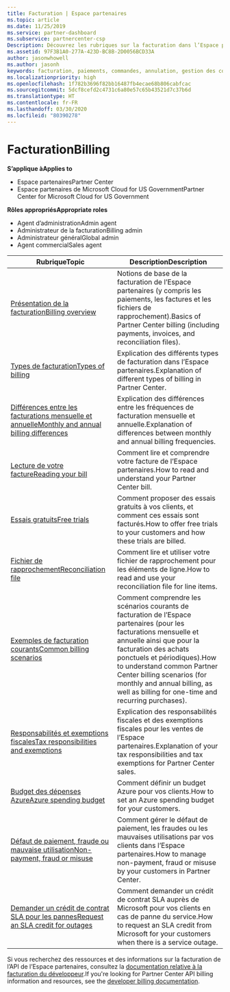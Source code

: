 ```yaml
---
title: Facturation | Espace partenaires
ms.topic: article
ms.date: 11/25/2019
ms.service: partner-dashboard
ms.subservice: partnercenter-csp
Description: Découvrez les rubriques sur la facturation dans l’Espace partenaires, notamment des informations sur les ressources de facturation, les factures et la facturation CSP.
ms.assetid: 97F3B1A0-277A-423D-BC8B-2D0056BCD33A
author: jasonwhowell
ms.author: jasonh
keywords: facturation, paiements, commandes, annulation, gestion des commandes, absence de paiement, fraude, mauvaise utilisation, taxes, exonérations fiscales, fichiers de rapprochement, fichier de rapprochement
ms.localizationpriority: high
ms.openlocfilehash: 1f782b3696f82bb16487fb4ecae68b806cabfcac
ms.sourcegitcommit: 5dcf8cefd2c4731c6a80e57c65b43521d7c37b6d
ms.translationtype: HT
ms.contentlocale: fr-FR
ms.lasthandoff: 03/30/2020
ms.locfileid: "80390278"
---
```

# <a name="billing"></a><span data-ttu-id="398f9-104">Facturation</span><span class="sxs-lookup"><span data-stu-id="398f9-104">Billing</span></span>

<span data-ttu-id="398f9-105">**S’applique à**</span><span class="sxs-lookup"><span data-stu-id="398f9-105">**Applies to**</span></span>

- <span data-ttu-id="398f9-106">Espace partenaires</span><span class="sxs-lookup"><span data-stu-id="398f9-106">Partner Center</span></span>
- <span data-ttu-id="398f9-107">Espace partenaires de Microsoft Cloud for US Government</span><span class="sxs-lookup"><span data-stu-id="398f9-107">Partner Center for Microsoft Cloud for US Government</span></span>

<span data-ttu-id="398f9-108">**Rôles appropriés**</span><span class="sxs-lookup"><span data-stu-id="398f9-108">**Appropriate roles**</span></span>

- <span data-ttu-id="398f9-109">Agent d’administration</span><span class="sxs-lookup"><span data-stu-id="398f9-109">Admin agent</span></span>
- <span data-ttu-id="398f9-110">Administrateur de la facturation</span><span class="sxs-lookup"><span data-stu-id="398f9-110">Billing admin</span></span>
- <span data-ttu-id="398f9-111">Administrateur général</span><span class="sxs-lookup"><span data-stu-id="398f9-111">Global admin</span></span>
- <span data-ttu-id="398f9-112">Agent commercial</span><span class="sxs-lookup"><span data-stu-id="398f9-112">Sales agent</span></span>

| <span data-ttu-id="398f9-113">Rubrique</span><span class="sxs-lookup"><span data-stu-id="398f9-113">Topic</span></span> | <span data-ttu-id="398f9-114">Description</span><span class="sxs-lookup"><span data-stu-id="398f9-114">Description</span></span> |
| ----- | ----------- |
| [<span data-ttu-id="398f9-115">Présentation de la facturation</span><span class="sxs-lookup"><span data-stu-id="398f9-115">Billing overview</span></span>](billing-basics.md) | <span data-ttu-id="398f9-116">Notions de base de la facturation de l’Espace partenaires (y compris les paiements, les factures et les fichiers de rapprochement).</span><span class="sxs-lookup"><span data-stu-id="398f9-116">Basics of Partner Center billing (including payments, invoices, and reconciliation files).</span></span> |
| [<span data-ttu-id="398f9-117">Types de facturation</span><span class="sxs-lookup"><span data-stu-id="398f9-117">Types of billing</span></span>](billing-different-types.md) | <span data-ttu-id="398f9-118">Explication des différents types de facturation dans l’Espace partenaires.</span><span class="sxs-lookup"><span data-stu-id="398f9-118">Explanation of different types of billing in Partner Center.</span></span> |
| [<span data-ttu-id="398f9-119">Différences entre les facturations mensuelle et annuelle</span><span class="sxs-lookup"><span data-stu-id="398f9-119">Monthly and annual billing differences</span></span>](billing-annual-monthly.md) | <span data-ttu-id="398f9-120">Explication des différences entre les fréquences de facturation mensuelle et annuelle.</span><span class="sxs-lookup"><span data-stu-id="398f9-120">Explanation of differences between monthly and annual billing frequencies.</span></span> |
| [<span data-ttu-id="398f9-121">Lecture de votre facture</span><span class="sxs-lookup"><span data-stu-id="398f9-121">Reading your bill</span></span>](read-your-bill.md) | <span data-ttu-id="398f9-122">Comment lire et comprendre votre facture de l’Espace partenaires.</span><span class="sxs-lookup"><span data-stu-id="398f9-122">How to read and understand your Partner Center bill.</span></span> |
| [<span data-ttu-id="398f9-123">Essais gratuits</span><span class="sxs-lookup"><span data-stu-id="398f9-123">Free trials</span></span>](offer-your-customers-trials-of-microsoft-products.md) | <span data-ttu-id="398f9-124">Comment proposer des essais gratuits à vos clients, et comment ces essais sont facturés.</span><span class="sxs-lookup"><span data-stu-id="398f9-124">How to offer free trials to your customers and how these trials are billed.</span></span> |
| [<span data-ttu-id="398f9-125">Fichier de rapprochement</span><span class="sxs-lookup"><span data-stu-id="398f9-125">Reconciliation file</span></span>](use-the-reconciliation-files.md) | <span data-ttu-id="398f9-126">Comment lire et utiliser votre fichier de rapprochement pour les éléments de ligne.</span><span class="sxs-lookup"><span data-stu-id="398f9-126">How to read and use your reconciliation file for line items.</span></span> |
| [<span data-ttu-id="398f9-127">Exemples de facturation courants</span><span class="sxs-lookup"><span data-stu-id="398f9-127">Common billing scenarios</span></span>](common-billing-scenarios.md) | <span data-ttu-id="398f9-128">Comment comprendre les scénarios courants de facturation de l’Espace partenaires (pour les facturations mensuelle et annuelle ainsi que pour la facturation des achats ponctuels et périodiques).</span><span class="sxs-lookup"><span data-stu-id="398f9-128">How to understand common Partner Center billing scenarios (for monthly and annual billing, as well as billing for one-time and recurring purchases).</span></span> |
| [<span data-ttu-id="398f9-129">Responsabilités et exemptions fiscales</span><span class="sxs-lookup"><span data-stu-id="398f9-129">Tax responsibilities and exemptions</span></span>](tax-and-tax-exemptions.md) | <span data-ttu-id="398f9-130">Explication des responsabilités fiscales et des exemptions fiscales pour les ventes de l’Espace partenaires.</span><span class="sxs-lookup"><span data-stu-id="398f9-130">Explanation of your tax responsibilities and tax exemptions for Partner Center sales.</span></span> |
| [<span data-ttu-id="398f9-131">Budget des dépenses Azure</span><span class="sxs-lookup"><span data-stu-id="398f9-131">Azure spending budget</span></span>](set-an-azure-spending-budget-for-your-customers.md) | <span data-ttu-id="398f9-132">Comment définir un budget Azure pour vos clients.</span><span class="sxs-lookup"><span data-stu-id="398f9-132">How to set an Azure spending budget for your customers.</span></span> |
| [<span data-ttu-id="398f9-133">Défaut de paiement, fraude ou mauvaise utilisation</span><span class="sxs-lookup"><span data-stu-id="398f9-133">Non-payment, fraud or misuse</span></span>](non-payment--fraud--or-misuse.md) | <span data-ttu-id="398f9-134">Comment gérer le défaut de paiement, les fraudes ou les mauvaises utilisations par vos clients dans l’Espace partenaires.</span><span class="sxs-lookup"><span data-stu-id="398f9-134">How to manage non-payment, fraud or misuse by your customers in Partner Center.</span></span> |
| [<span data-ttu-id="398f9-135">Demander un crédit de contrat SLA pour les pannes</span><span class="sxs-lookup"><span data-stu-id="398f9-135">Request an SLA credit for outages</span></span>](request-credit.md) | <span data-ttu-id="398f9-136">Comment demander un crédit de contrat SLA auprès de Microsoft pour vos clients en cas de panne du service.</span><span class="sxs-lookup"><span data-stu-id="398f9-136">How to request an SLA credit from Microsoft for your customers when there is a service outage.</span></span> |

<span data-ttu-id="398f9-137">Si vous recherchez des ressources et des informations sur la facturation de l’API de l’Espace partenaires, consultez la [documentation relative à la facturation du développeur](https://docs.microsoft.com/partner-center/develop/manage-billing).</span><span class="sxs-lookup"><span data-stu-id="398f9-137">If you're looking for Partner Center API billing information and resources, see the [developer billing documentation](https://docs.microsoft.com/partner-center/develop/manage-billing).</span></span>
